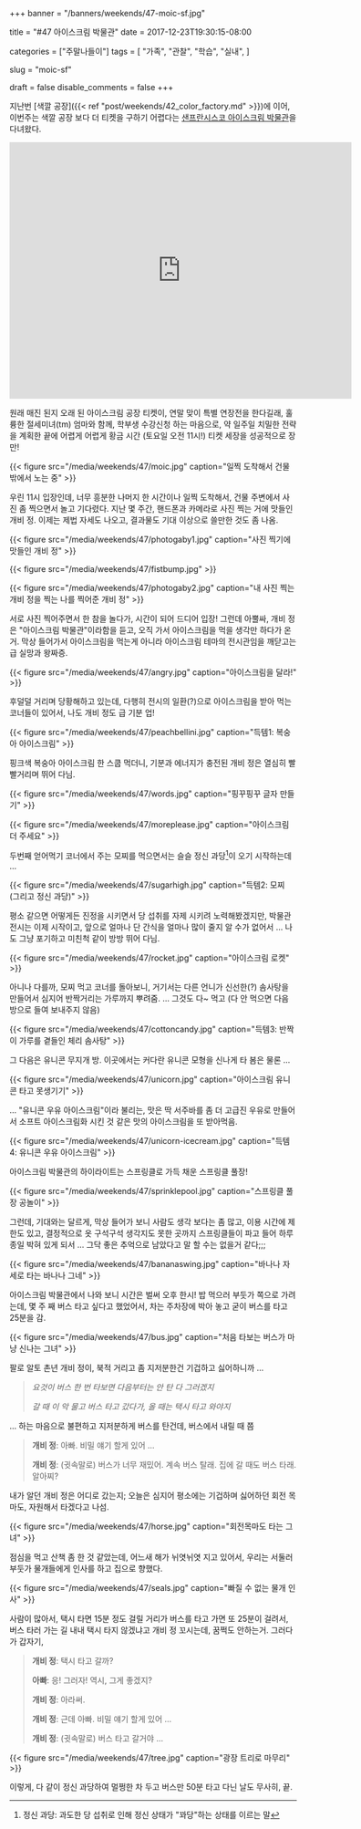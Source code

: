 +++
banner = "/banners/weekends/47-moic-sf.jpg"

title = "#47 아이스크림 박물관"
date = 2017-12-23T19:30:15-08:00

categories = ["주말나들이"]
tags = [
    "가족",
    "관찰",
    "학습",
    "실내",
]

slug = "moic-sf"

draft = false
disable_comments = false
+++

지난번 [색깔 공장]({{< ref "post/weekends/42_color_factory.md" >}})에 이어,
이번주는 색깔 공장 보다 더 티켓을 구하기 어렵다는
[샌프란시스코 아이스크림 박물관](https://www.museumoficecream.com/san-francisco/)을
다녀왔다.

<!--more-->

<iframe src="https://www.google.com/maps/embed?pb=!1m18!1m12!1m3!1d3153.1299933438254!2d-122.40736968431595!3d37.78699321922869!2m3!1f0!2f0!3f0!3m2!1i1024!2i768!4f13.1!3m3!1m2!1s0x8085808893b9e043%3A0x930a56ba9e83dba6!2sMuseum+of+Ice+Cream!5e0!3m2!1sen!2sus!4v1513972351211" width="600" height="450" frameborder="0" style="border:0" allowfullscreen></iframe>

원래 매진 된지 오래 된 아이스크림 공장 티켓이, 연말 맞이 특별 연장전을 한다길래,
훌륭한 절세미녀(tm) 엄마와 함께, 학부생 수강신청 하는 마음으로, 약 일주일 치밀한
전략을 계획한 끝에 어렵게 어렵게 황금 시간 (토요일 오전 11시!) 티켓 세장을
성공적으로 장만!

{{< figure src="/media/weekends/47/moic.jpg"
    caption="일찍 도착해서 건물 밖에서 노는 중" >}}

우린 11시 입장인데, 너무 흥분한 나머지 한 시간이나 일찍 도착해서, 건물
주변에서 사진 좀 찍으면서 놀고 기다렸다.
지난 몇 주간, 핸드폰과 카메라로 사진 찍는 거에 맛들인 개비 정. 이제는 제법
자세도 나오고, 결과물도 기대 이상으로 쓸만한 것도 좀 나옴.

{{< figure src="/media/weekends/47/photogaby1.jpg"
    caption="사진 찍기에 맛들인 개비 정" >}}

{{< figure src="/media/weekends/47/fistbump.jpg" >}}

{{< figure src="/media/weekends/47/photogaby2.jpg"
    caption="내 사진 찍는 개비 정을 찍는 나를 찍어준 개비 정" >}}

서로 사진 찍어주면서 한 참을 놀다가, 시간이 되어 드디어 입장!
그런데 아뿔싸, 개비 정은 "아이스크림 박물관"이라함을 듣고, 오직 가서
아이스크림을 먹을 생각만 하다가 온거. 막상 들어가서 아이스크림을 먹는게 아니라
아이스크림 테마의 전시관임을 깨닫고는 급 실망과 왕짜증.

{{< figure src="/media/weekends/47/angry.jpg"
    caption="아이스크림을 달라!" >}}

후덜덜 거리며 당황해하고 있는데, 다행히 전시의 일환(?)으로 아이스크림을 받아
먹는 코너들이 있어서, 나도 개비 정도 급 기분 업!

{{< figure src="/media/weekends/47/peachbellini.jpg"
    caption="득템1: 복숭아 아이스크림" >}}

핑크색 복숭아 아이스크림 한 스쿱 먹더니, 기분과 에너지가 충전된 개비 정은
열심히 빨빨거리며 뛰어 다님.

{{< figure src="/media/weekends/47/words.jpg"
    caption="핑꾸핑꾸 글자 만들기" >}}

{{< figure src="/media/weekends/47/moreplease.jpg"
    caption="아이스크림 더 주세요" >}}

두번째 얻어먹기 코너에서 주는 모찌를 먹으면서는 슬슬 정신 과당[^1]이 오기
시작하는데 …

[^1]: 정신 과당: 과도한 당 섭취로 인해 정신 상태가 "꽈당"하는 상태를 이르는 말

{{< figure src="/media/weekends/47/sugarhigh.jpg"
    caption="득템2: 모찌 (그리고 정신 과당)" >}}

평소 같으면 어떻게든 진정을 시키면서 당 섭취를 자제 시키려 노력해봤겠지만,
박물관 전시는 이제 시작이고, 앞으로 얼마나 단 간식을 얼마나 많이 줄지 알 수가
없어서 … 나도 그냥 포기하고 미친척 같이 방방 뛰어 다님.

{{< figure src="/media/weekends/47/rocket.jpg"
    caption="아이스크림 로켓" >}}

아니나 다를까, 모찌 먹고 코너를 돌아보니, 거기서는 다른 언니가 신선한(?)
솜사탕을 만들어서 심지어 반짝거리는 가루까지 뿌려줌.
… 그것도 다~ 먹고 (다 안 먹으면 다음 방으로 들여 보내주지 않음)

{{< figure src="/media/weekends/47/cottoncandy.jpg"
    caption="득템3: 반짝이 가루를 곁들인 체리 솜사탕" >}}

그 다음은 유니콘 무지개 방. 이곳에서는 커다란 유니콘 모형을 신나게 타 봄은
물론 …

{{< figure src="/media/weekends/47/unicorn.jpg"
    caption="아이스크림 유니콘 타고 못생기기" >}}

… "유니콘 우유 아이스크림"이라 불리는, 맛은 딱 서주바를 좀 더 고급진 우유로
만들어서 소프트 아이스크림화 시킨 것 같은 맛의 아이스크림을 또 받아먹음.

{{< figure src="/media/weekends/47/unicorn-icecream.jpg"
    caption="득템4: 유니콘 우유 아이스크림" >}}

아이스크림 박물관의 하이라이트는 스프링클로 가득 채운 스프링클 풀장!

{{< figure src="/media/weekends/47/sprinklepool.jpg"
    caption="스프링클 풀장 공놀이" >}}

그런데, 기대와는 달르게, 막상 들어가 보니 사람도 생각 보다는 좀 많고, 이용
시간에 제한도 있고, 결정적으로 옷 구석구석 생각지도 못한 곳까지 스프링클들이
파고 들어 하루 종일 박혀 있게 되서 … 그닥 좋은 추억으로 남았다고 말 할 수는
없을거 같다;;;

{{< figure src="/media/weekends/47/bananaswing.jpg"
    caption="바나나 자세로 타는 바나나 그네" >}}

아이스크림 박물관에서 나와 보니 시간은 벌써 오후 한시! 밥 먹으러 부둣가
쪽으로 가려는데, 몇 주 째 버스 타고 싶다고 했었어서, 차는 주차장에 박아 놓고
굳이 버스를 타고 25분을 감.

{{< figure src="/media/weekends/47/bus.jpg"
    caption="처음 타보는 버스가 마냥 신나는 그녀" >}}

팔로 알토 촌년 개비 정이, 북적 거리고 좀 지저분한건 기겁하고 싫어하니까 …

> *요것이 버스 한 번 타보면 다음부터는 안 탄 다 그러겠지*
>
> *갈 때 이 악 물고 버스 타고 갔다가, 올 때는 택시 타고 와야지*

… 하는 마음으로 불편하고 지저분하게 버스를 탄건데, 버스에서 내릴 때 쯤

> **개비 정**: 아빠. 비밀 얘기 할게 있어 …
>
> **개비 정**: (귓속말로) 버스가 너무 재밌어. 계속 버스 탈래.
> 집에 갈 때도 버스 타래. 알아찌?

내가 알던 개비 정은 어디로 갔는지; 오늘은 심지어 평소에는 기겁하며 싫어하던
회전 목마도, 자원해서 타겠다고 나섬.

{{< figure src="/media/weekends/47/horse.jpg"
    caption="회전목마도 타는 그녀" >}}

점심을 먹고 산책 좀 한 것 같았는데, 어느새 해가 뉘엿뉘엿 지고 있어서,
우리는 서둘러 부둣가 물개들에게 인사를 하고 집으로 향했다.

{{< figure src="/media/weekends/47/seals.jpg"
    caption="빠질 수 없는 물개 인사" >}}

사람이 많아서, 택시 타면 15분 정도 걸릴 거리가 버스를 타고 가면 또 25분이
걸려서, 버스 타러 가는 길 내내 택시 타지 않겠냐고 개비 정 꼬시는데, 꿈쩍도
안하는거. 그러다가 갑자기,

> **개비 정**: 택시 타고 갈까?
>
> **아빠**: 응! 그러자! 역시, 그게 좋겠지?
>
> **개비 정**: 아라써.
>
> **개비 정**: 근데 아빠. 비밀 얘기 할게 있어 …
>
> **개비 정**: (귓속말로) 버스 타고 갈거야 …

{{< figure src="/media/weekends/47/tree.jpg"
    caption="광장 트리로 마무리" >}}

이렇게, 다 같이 정신 과당하여 멀쩡한 차 두고 버스만 50분 타고 다닌 날도 무사히, 끝.

